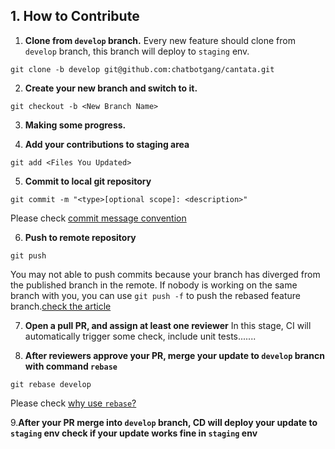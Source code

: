 
## 1. How to Contribute

1. <b>Clone from `develop` branch.</b>
Every new feature should clone from `develop` branch, this branch will deploy to `staging` env.
```shell
git clone -b develop git@github.com:chatbotgang/cantata.git
```

2. <b>Create your new branch and switch to it.</b>
```shell
git checkout -b <New Branch Name>
```

3. <b>Making some progress.</b>

4. <b>Add your contributions to staging area</b>
```shell
git add <Files You Updated>
```

5. <b>Commit to local git repository</b>
```shell
git commit -m "<type>[optional scope]: <description>"
```
Please check [commit message convention](https://www.conventionalcommits.org/en/v1.0.0/)

6. <b>Push to remote repository</b>
```shell
git push
```
You may not able to push commits because your branch has diverged from the published branch in the remote. If nobody is working on the same branch with you, you can use `git push -f` to push the rebased feature branch.[check the article](https://gitbook.tw/chapters/github/using-force-push)

7. <b>Open a pull PR, and assign at least one reviewer</b>
In this stage, CI will automatically trigger some check, include unit tests.......

8. <b>After reviewers approve your PR, merge your update to `develop` brancn with command `rebase`</b>
```shell
git rebase develop
```
Please check [why use `rebase`?](https://www.conventionalcommits.org/en/v1.0.0/)

9.<b>After your PR merge into `develop` branch, CD will deploy your update to `staging` env
check if your update works fine in `staging` env
